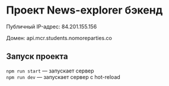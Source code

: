 # Проект News-explorer бэкенд 

 
Публичный IP-адрес: 84.201.155.156

Домен: api.mcr.students.nomoreparties.co
 
## Запуск проекта 
 
`npm run start` — запускает сервер    
`npm run dev` — запускает сервер с hot-reload 

